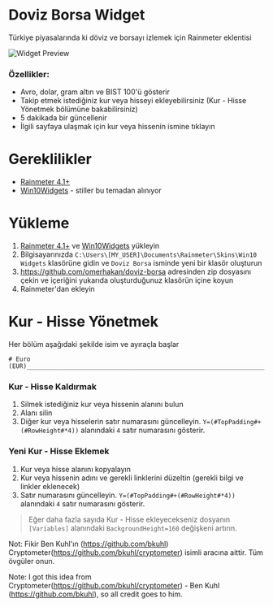 # Doviz Borsa Widget

Türkiye piyasalarında ki döviz ve borsayı izlemek için Rainmeter eklentisi

![Widget Preview](http://www.omerhakan.net/doviz-borsa-widget.png)

### Özellikler:

 * Avro, dolar, gram altın ve BIST 100'ü gösterir
 * Takip etmek istediğiniz kur veya hisseyi ekleyebilirsiniz (Kur - Hisse Yönetmek bölümüne bakabilirsiniz)
 * 5 dakikada bir güncellenir
 * İlgili sayfaya ulaşmak için kur veya hissenin ismine tıklayın

# Gereklilikler
 * [Rainmeter 4.1+](https://www.rainmeter.net)
 * [Win10Widgets](http://win10widgets.com) - stiller bu temadan alınıyor

# Yükleme

 1. [Rainmeter 4.1+](https://www.rainmeter.net) ve [Win10Widgets](http://win10widgets.com) yükleyin
 2. Bilgisayarınızda `C:\Users\[MY_USER]\Documents\Rainmeter\Skins\Win10 Widgets` klasörüne gidin ve `Doviz Borsa` isminde yeni bir klasör oluşturun
 3. https://github.com/omerhakan/doviz-borsa adresinden zip dosyasını çekin ve içeriğini yukarıda oluşturduğunuz klasörün içine koyun
 4. Rainmeter'dan ekleyin
 
# Kur - Hisse Yönetmek

Her bölüm aşağıdaki şekilde isim ve ayıraçla başlar

```
# Euro (EUR)__________________________________________________________________
```
 
### Kur - Hisse Kaldırmak

 1. Silmek istediğiniz kur veya hissenin alanını bulun
 2. Alanı silin
 3. Diğer kur veya hisselerin satır numarasını güncelleyin. `Y=(#TopPadding#+(#RowHeight#*4))` alanındaki `4` satır numarasını gösterir.

### Yeni Kur - Hisse Eklemek

 1. Kur veya hisse alanını kopyalayın
 2. Kur veya hissenin adını ve gerekli linklerini düzeltin (gerekli bilgi ve linkler eklenecek)
 3. Satır numarasını güncelleyin. `Y=(#TopPadding#+(#RowHeight#*4))` alanındaki `4` satır numarasını gösterir.
 
  > Eğer daha fazla sayıda Kur - Hisse ekleyecekseniz dosyanın `[Variables]` alanındaki `BackgroundHeight=160` değişkeni artırın.

Not: Fikir Ben Kuhl'ın (https://github.com/bkuhl) Cryptometer(https://github.com/bkuhl/cryptometer) isimli aracına aittir. Tüm övgüler onun.

Note: I got this idea from Cryptometer(https://github.com/bkuhl/cryptometer) - Ben Kuhl (https://github.com/bkuhl), so all credit goes to him.
